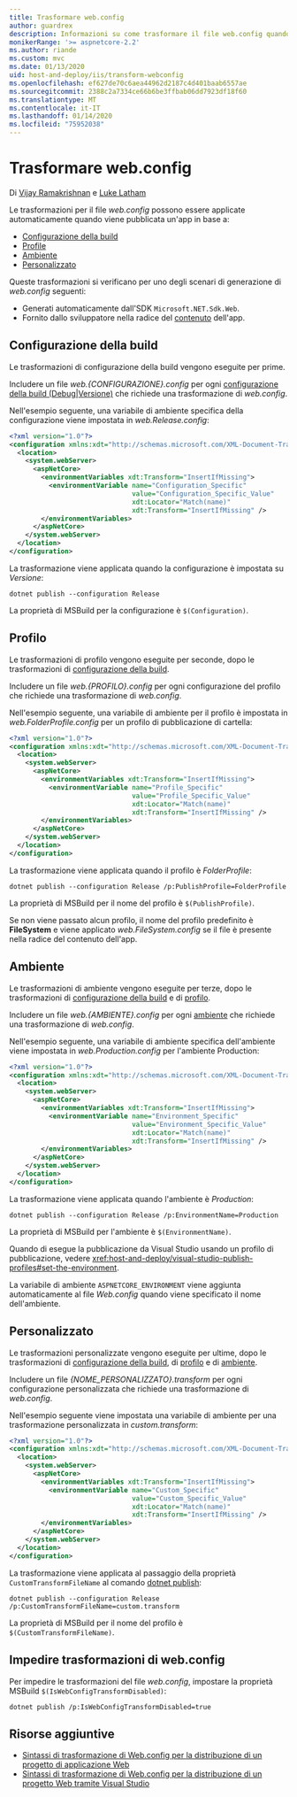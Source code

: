 ```yaml
---
title: Trasformare web.config
author: guardrex
description: Informazioni su come trasformare il file web.config quando si pubblica un'app ASP.NET Core.
monikerRange: '>= aspnetcore-2.2'
ms.author: riande
ms.custom: mvc
ms.date: 01/13/2020
uid: host-and-deploy/iis/transform-webconfig
ms.openlocfilehash: ef627de70c6aea44962d2187c4d401baab6557ae
ms.sourcegitcommit: 2388c2a7334ce66b6be3ffbab06dd7923df18f60
ms.translationtype: MT
ms.contentlocale: it-IT
ms.lasthandoff: 01/14/2020
ms.locfileid: "75952038"
---
```

# <a name="transform-webconfig"></a>Trasformare web.config

Di [Vijay Ramakrishnan](https://github.com/vijayrkn) e [Luke Latham](https://github.com/guardrex)

Le trasformazioni per il file *web.config* possono essere applicate automaticamente quando viene pubblicata un'app in base a:

* [Configurazione della build](#build-configuration)
* [Profile](#profile)
* [Ambiente](#environment)
* [Personalizzato](#custom)

Queste trasformazioni si verificano per uno degli scenari di generazione di *web.config* seguenti:

* Generati automaticamente dall'SDK `Microsoft.NET.Sdk.Web`.
* Fornito dallo sviluppatore nella radice del [contenuto](xref:fundamentals/index#content-root) dell'app.

## <a name="build-configuration"></a>Configurazione della build

Le trasformazioni di configurazione della build vengono eseguite per prime.

Includere un file *web.{CONFIGURAZIONE}.config* per ogni [configurazione della build (Debug|Versione)](/dotnet/core/tools/dotnet-publish#options) che richiede una trasformazione di *web.config*.

Nell'esempio seguente, una variabile di ambiente specifica della configurazione viene impostata in *web.Release.config*:

```xml
<?xml version="1.0"?>
<configuration xmlns:xdt="http://schemas.microsoft.com/XML-Document-Transform">
  <location>
    <system.webServer>
      <aspNetCore>
        <environmentVariables xdt:Transform="InsertIfMissing">
          <environmentVariable name="Configuration_Specific" 
                               value="Configuration_Specific_Value" 
                               xdt:Locator="Match(name)" 
                               xdt:Transform="InsertIfMissing" />
        </environmentVariables>
      </aspNetCore>
    </system.webServer>
  </location>
</configuration>
```

La trasformazione viene applicata quando la configurazione è impostata su *Versione*:

```dotnetcli
dotnet publish --configuration Release
```

La proprietà di MSBuild per la configurazione è `$(Configuration)`.

## <a name="profile"></a>Profilo

Le trasformazioni di profilo vengono eseguite per seconde, dopo le trasformazioni di [configurazione della build](#build-configuration).

Includere un file *web.{PROFILO}.config* per ogni configurazione del profilo che richiede una trasformazione di *web.config*.

Nell'esempio seguente, una variabile di ambiente per il profilo è impostata in *web.FolderProfile.config* per un profilo di pubblicazione di cartella:

```xml
<?xml version="1.0"?>
<configuration xmlns:xdt="http://schemas.microsoft.com/XML-Document-Transform">
  <location>
    <system.webServer>
      <aspNetCore>
        <environmentVariables xdt:Transform="InsertIfMissing">
          <environmentVariable name="Profile_Specific" 
                               value="Profile_Specific_Value" 
                               xdt:Locator="Match(name)" 
                               xdt:Transform="InsertIfMissing" />
        </environmentVariables>
      </aspNetCore>
    </system.webServer>
  </location>
</configuration>
```

La trasformazione viene applicata quando il profilo è *FolderProfile*:

```dotnetcli
dotnet publish --configuration Release /p:PublishProfile=FolderProfile
```

La proprietà di MSBuild per il nome del profilo è `$(PublishProfile)`.

Se non viene passato alcun profilo, il nome del profilo predefinito è **FileSystem** e viene applicato *web.FileSystem.config* se il file è presente nella radice del contenuto dell'app.

## <a name="environment"></a>Ambiente

Le trasformazioni di ambiente vengono eseguite per terze, dopo le trasformazioni di [configurazione della build](#build-configuration) e di [profilo](#profile).

Includere un file *web.{AMBIENTE}.config* per ogni [ambiente](xref:fundamentals/environments) che richiede una trasformazione di *web.config*.

Nell'esempio seguente, una variabile di ambiente specifica dell'ambiente viene impostata in *web.Production.config* per l'ambiente Production:

```xml
<?xml version="1.0"?>
<configuration xmlns:xdt="http://schemas.microsoft.com/XML-Document-Transform">
  <location>
    <system.webServer>
      <aspNetCore>
        <environmentVariables xdt:Transform="InsertIfMissing">
          <environmentVariable name="Environment_Specific" 
                               value="Environment_Specific_Value" 
                               xdt:Locator="Match(name)" 
                               xdt:Transform="InsertIfMissing" />
        </environmentVariables>
      </aspNetCore>
    </system.webServer>
  </location>
</configuration>
```

La trasformazione viene applicata quando l'ambiente è *Production*:

```dotnetcli
dotnet publish --configuration Release /p:EnvironmentName=Production
```

La proprietà di MSBuild per l'ambiente è `$(EnvironmentName)`.

Quando di esegue la pubblicazione da Visual Studio usando un profilo di pubblicazione, vedere <xref:host-and-deploy/visual-studio-publish-profiles#set-the-environment>.

La variabile di ambiente `ASPNETCORE_ENVIRONMENT` viene aggiunta automaticamente al file *Web.config* quando viene specificato il nome dell'ambiente.

## <a name="custom"></a>Personalizzato

Le trasformazioni personalizzate vengono eseguite per ultime, dopo le trasformazioni di [configurazione della build](#build-configuration), di [profilo](#profile) e di [ambiente](#environment).

Includere un file *{NOME_PERSONALIZZATO}.transform* per ogni configurazione personalizzata che richiede una trasformazione di *web.config*.

Nell'esempio seguente viene impostata una variabile di ambiente per una trasformazione personalizzata in *custom.transform*:

```xml
<?xml version="1.0"?>
<configuration xmlns:xdt="http://schemas.microsoft.com/XML-Document-Transform">
  <location>
    <system.webServer>
      <aspNetCore>
        <environmentVariables xdt:Transform="InsertIfMissing">
          <environmentVariable name="Custom_Specific" 
                               value="Custom_Specific_Value" 
                               xdt:Locator="Match(name)" 
                               xdt:Transform="InsertIfMissing" />
        </environmentVariables>
      </aspNetCore>
    </system.webServer>
  </location>
</configuration>
```

La trasformazione viene applicata al passaggio della proprietà `CustomTransformFileName` al comando [dotnet publish](/dotnet/core/tools/dotnet-publish):

```dotnetcli
dotnet publish --configuration Release /p:CustomTransformFileName=custom.transform
```

La proprietà di MSBuild per il nome del profilo è `$(CustomTransformFileName)`.

## <a name="prevent-webconfig-transformation"></a>Impedire trasformazioni di web.config

Per impedire le trasformazioni del file *web.config*, impostare la proprietà MSBuild `$(IsWebConfigTransformDisabled)`:

```dotnetcli
dotnet publish /p:IsWebConfigTransformDisabled=true
```

## <a name="additional-resources"></a>Risorse aggiuntive

* [Sintassi di trasformazione di Web.config per la distribuzione di un progetto di applicazione Web](/previous-versions/dd465326(v=vs.100))
* [Sintassi di trasformazione di Web.config per la distribuzione di un progetto Web tramite Visual Studio](/previous-versions/aspnet/dd465326(v=vs.110))
